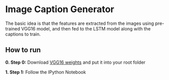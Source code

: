 # Image Caption Generator
The basic idea is that the features are extracted from the images using pre-trained VGG16 model, and then fed to the LSTM model along with the captions 
to train.

## How to run

__0. Step 0:__ Download [VGG16 weights](https://github.com/fchollet/deep-learning-models/releases/download/v0.1/vgg16_weights_tf_dim_ordering_tf_kernels.h5) 
and put it into your root folder

__1. Step 1:__ Follow the IPython Notebook